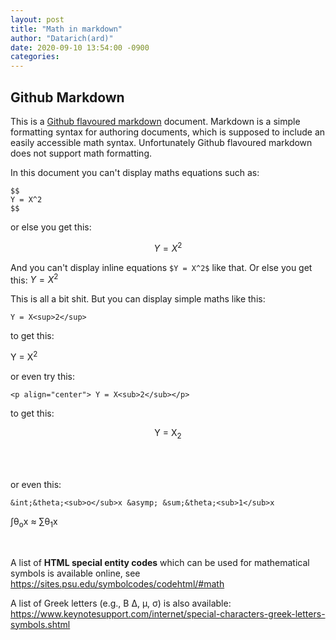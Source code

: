 ```yaml
---
layout: post
title: "Math in markdown"
author: "Datarich(ard)"
date: 2020-09-10 13:54:00 -0900
categories:
---
```


## Github Markdown

This is a [Github flavoured markdown](https://guides.github.com/features/mastering-markdown/) document. Markdown is a simple formatting syntax for authoring documents, which is supposed to include an easily accessible math syntax. Unfortunately Github flavoured markdown does not support math formatting.  

In this document you can't display maths equations such as: 

```
$$
Y = X^2
$$
```

or else you get this:  

$$
Y = X^2
$$


And you can't display inline equations `$Y = X^2$` like that. Or else you get this: $Y = X^2$  

This is all a bit shit. But you can display simple maths like this: 

```
Y = X<sup>2</sup>  
```

to get this:  

Y = X<sup>2</sup>  

or even try this:  

```
<p align="center"> Y = X<sub>2</sub></p>
```

to get this:  

<p align="center"> Y = X<sub>2</sub></p>  

<br><br>

or even this: 

```
&int;&theta;<sub>o</sub>x &asymp; &sum;&theta;<sub>1</sub>x
```

&int;&theta;<sub>o</sub>x &asymp; &sum;&theta;<sub>1</sub>x  

<br>

A list of **HTML special entity codes** which can be used for mathematical symbols is available online, see https://sites.psu.edu/symbolcodes/codehtml/#math

A list of Greek letters (e.g., &Beta; &Delta;, &mu;, &sigma;) is also available:  https://www.keynotesupport.com/internet/special-characters-greek-letters-symbols.shtml

